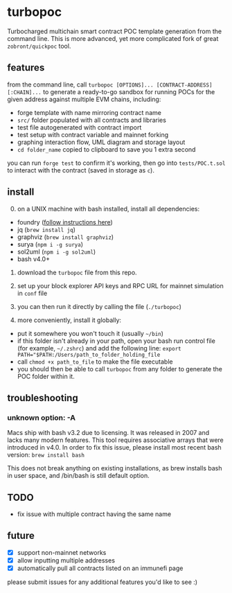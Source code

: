 # turbopoc

Turbocharged multichain smart contract POC template generation from the command line. This is more advanced, yet more complicated fork of great `zobront/quickpoc` tool.

## features

from the command line, call `turbopoc [OPTIONS]... [CONTRACT-ADDRESS][:CHAIN]...` to generate a ready-to-go sandbox for running POCs for the given address against multiple EVM chains, including:

- forge template with name mirroring contract name
- `src/` folder populated with all contracts and libraries
- test file autogenerated with contract import
- test setup with contract variable and mainnet forking
- graphing interaction flow, UML diagram and storage layout
- `cd folder_name` copied to clipboard to save you 1 extra second

you can run `forge test` to confirm it's working, then go into `tests/POC.t.sol` to interact with the contract (saved in storage as `c`).

## install

0) on a UNIX machine with bash installed, install all dependencies:
- foundry ([follow instructions here](https://github.com/foundry-rs/foundry))
- jq (`brew install jq`)
- graphviz (`brew install graphviz`)
- surya (`npm i -g surya`)
- sol2uml (`npm i -g sol2uml`)
- bash v4.0+

1) download the `turbopoc` file from this repo.

2) set up your block explorer API keys and RPC URL for mainnet simulation in `conf` file

3) you can then run it directly by calling the file (`./turbopoc`) 

4) more conveniently, install it globally:
- put it somewhere you won't touch it (usually `~/bin`)
- if this folder isn't already in your path, open your bash run control file (for example, `~/.zshrc`) and add the following line: `export PATH="$PATH:/Users/path_to_folder_holding_file`
- call `chmod +x path_to_file` to make the file executable
- you should then be able to call `turbopoc` from any folder to generate the POC folder within it.

## troubleshooting
### unknown option: -A
Macs ship with bash v3.2 due to licensing. It was released in 2007 and lacks many modern features. This tool requires associative arrays that were introduced in v4.0. In order to fix this issue, please install most recent bash version:
`brew install bash`

This does not break anything on existing installations, as brew installs bash in user space, and /bin/bash is still default option.

## TODO
- fix issue with multiple contract having the same name

## future

- [x] support non-mainnet networks
- [x] allow inputting multiple addresses
- [x] automatically pull all contracts listed on an immunefi page

please submit issues for any additional features you'd like to see :)

